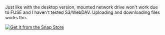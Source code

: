 Just like with the desktop version, mounted network drive won't work due to FUSE and I haven't tested S3/WebDAV. Uploading and downloading files works tho.

[![Get it from the Snap Store](https://snapcraft.io/en/dark/install.svg)](https://snapcraft.io/filen-cli-tsugu)
